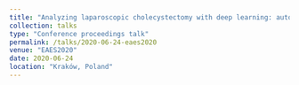 ```yaml
---
title: "Analyzing laparoscopic cholecystectomy with deep learning: automatic detection of surgical tools and phases"
collection: talks
type: "Conference proceedings talk"
permalink: /talks/2020-06-24-eaes2020
venue: "EAES2020"
date: 2020-06-24
location: "Kraków, Poland"
---
```


<!--- 
[More information here](http://exampleurl.com)
This is a description of your tutorial, note the different field in type. This is a markdown files that can be all markdown-ified like any other post. Yay markdown!
--->
